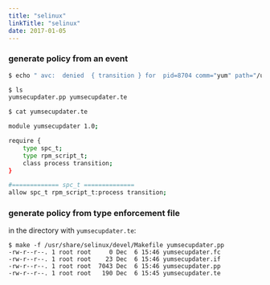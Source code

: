 ```yaml
---
title: "selinux"
linkTitle: "selinux"
date: 2017-01-05
---
```


### generate policy from an event

```bash
$ echo " avc:  denied  { transition } for  pid=8704 comm="yum" path="/usr/bin/bash" dev="vda1" ino=12745253 scontext=system_u:system_r:spc_t:s0 tcontext=system_u:system_r:rpm_script_t:s0 tclass=process permissive=0" | audit2allow -M yumsecupdater

$ ls
yumsecupdater.pp yumsecupdater.te

$ cat yumsecupdater.te

module yumsecupdater 1.0;

require {
    type spc_t;
    type rpm_script_t;
    class process transition;
}

#============= spc_t ==============
allow spc_t rpm_script_t:process transition;
```

### generate policy from type enforcement file

in the directory with `yumsecupdater.te`:

```
$ make -f /usr/share/selinux/devel/Makefile yumsecupdater.pp
-rw-r--r--. 1 root root     0 Dec  6 15:46 yumsecupdater.fc
-rw-r--r--. 1 root root    23 Dec  6 15:46 yumsecupdater.if
-rw-r--r--. 1 root root  7043 Dec  6 15:46 yumsecupdater.pp
-rw-r--r--. 1 root root   190 Dec  6 15:45 yumsecupdater.te
```
